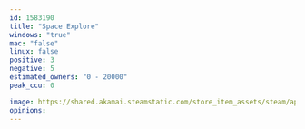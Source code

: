 ```yaml
---
id: 1583190
title: "Space Explore"
windows: "true"
mac: "false"
linux: false
positive: 3
negative: 5
estimated_owners: "0 - 20000"
peak_ccu: 0

image: https://shared.akamai.steamstatic.com/store_item_assets/steam/apps/1583190/header.jpg?t=1622814937
opinions:
---
```

